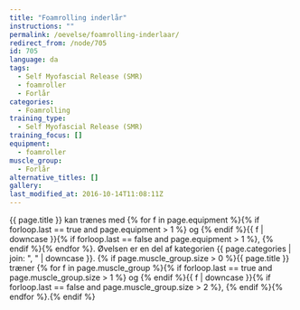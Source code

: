 ```yaml
---
title: "Foamrolling inderlår"
instructions: ""
permalink: /oevelse/foamrolling-inderlaar/
redirect_from: /node/705
id: 705
language: da
tags:
  - Self Myofascial Release (SMR)
  - foamroller
  - Forlår
categories:
  - Foamrolling
training_type:
  - Self Myofascial Release (SMR)
training_focus: []
equipment:
  - foamroller
muscle_group:
  - Forlår
alternative_titles: []
gallery:
last_modified_at: 2016-10-14T11:08:11Z
---
```


{{ page.title }} kan trænes med {% for f in page.equipment %}{% if forloop.last == true and page.equipment > 1 %} og {% endif %}{{ f | downcase  }}{% if forloop.last == false and page.equipment > 1 %}, {% endif %}{% endfor %}. Øvelsen er en del af kategorien {{ page.categories | join: ", " | downcase }}. {% if page.muscle_group.size > 0 %}{{ page.title }} træner {% for f in page.muscle_group %}{% if forloop.last == true and page.muscle_group.size > 1 %} og {% endif %}{{ f | downcase }}{% if forloop.last == false and page.muscle_group.size > 2 %}, {% endif %}{% endfor %}.{% endif %}
